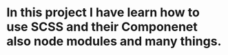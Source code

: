 # In this project I have learn how to use SCSS and their Componenet also node modules and many things.
